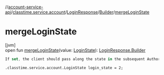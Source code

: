 //[account-service-api](../../../../index.md)/[classtime.service.account](../../index.md)/[LoginResponse](../index.md)/[Builder](index.md)/[mergeLoginState](merge-login-state.md)

# mergeLoginState

[jvm]\
open fun [mergeLoginState](merge-login-state.md)(value: [LoginState](../../-login-state/index.md)): [LoginResponse.Builder](index.md)

```kotlin
If set, the client should pass along the state in the subsequent AuthorizationRequest.

```
`.classtime.service.account.LoginState login_state = 2;`
